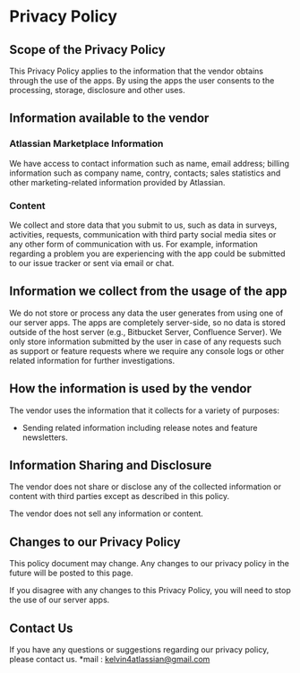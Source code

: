 # Privacy Policy

## Scope of the Privacy Policy

This Privacy Policy applies to the information that the vendor obtains through
the use of the apps. By using the apps the user consents to the processing,
storage, disclosure and other uses.

## Information available to the vendor

### Atlassian Marketplace Information

We have access to contact information such as name, email address;
billing information such as company name, contry, contacts; sales statistics
and other marketing-related information provided by Atlassian.

### Content

We collect and store data that you submit to us, such as data in surveys,
activities, requests, communication with third party social media sites or any
other form of communication with us. For example, information regarding
a problem you are experiencing with the app could be submitted to our issue
tracker or sent via email or chat.

## Information we collect from the usage of the app

We do not store or process any data the user generates from using one of our
server apps. The apps are completely server-side, so no data is stored outside
of the host server (e.g., Bitbucket Server, Confluence Server). We only store
information submitted by the user in case of any requests such as support or
feature requests where we require any console logs or other related information
for further investigations.

## How the information is used by the vendor

The vendor uses the information that it collects for a variety of purposes:

* Sending related information including release notes and feature newsletters.

## Information Sharing and Disclosure

The vendor does not share or disclose any of the collected information or
content with third parties except as described in this policy.

The vendor does not sell any information or content.

## Changes to our Privacy Policy 

This policy document may change. Any changes to our privacy policy in the
future will be posted to this page.

If you disagree with any changes to this Privacy Policy, you will need to stop
the use of our server apps.

## Contact Us

If you have any questions or suggestions regarding our privacy policy, please
contact us. *mail : kelvin4atlassian@gmail.com